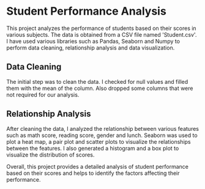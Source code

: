 # Student Performance Analysis
This project analyzes the performance of students based on their scores in various subjects. The data is obtained from a CSV file named 'Student.csv'. 
I have used various libraries such as Pandas, Seaborn and Numpy to perform data cleaning, relationship analysis and data visualization.

## Data Cleaning
The initial step was to clean the data. I checked for null values and filled them with the mean of the column. 
Also dropped some columns that were not required for our analysis.

## Relationship Analysis
After cleaning the data, I  analyzed the relationship between various features such as math score, reading score, gender and lunch. 
Seaborn was used to plot a heat map, a pair plot and scatter plots to visualize the relationships between the features. 
I also generated a histogram and a box plot to visualize the distribution of scores.

Overall, this project provides a detailed analysis of student performance based on their scores and helps to identify the factors affecting their performance.
